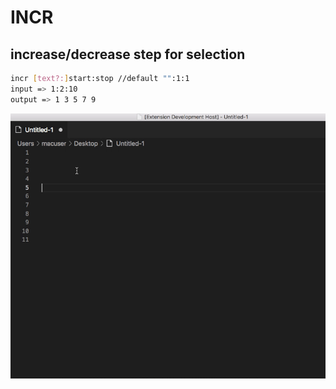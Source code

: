 # INCR

##  increase/decrease step for selection 
```bash
incr [text?:]start:stop //default "":1:1
input => 1:2:10  
output => 1 3 5 7 9 

```
![gif](1.gif)
